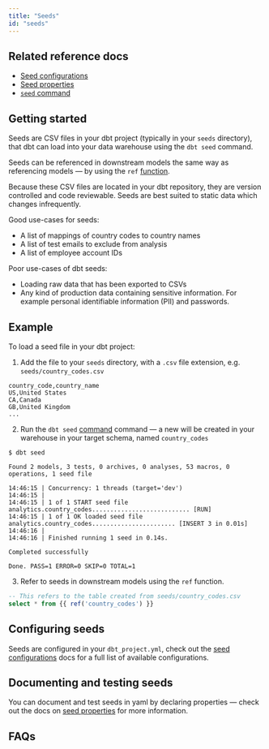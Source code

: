```yaml
---
title: "Seeds"
id: "seeds"
---
```

## Related reference docs
* [Seed configurations](seed-configs)
* [Seed properties](seed-properties)
* [`seed` command](seed)

## Getting started
Seeds are CSV files in your dbt project (typically in your `seeds` directory), that dbt can load into your data warehouse using the `dbt seed` command.

Seeds can be referenced in downstream models the same way as referencing models — by using the `ref` [function](dbt-jinja-functions/ref).

Because these CSV files are located in your dbt repository, they are version controlled and code reviewable. Seeds are best suited to static data which changes infrequently.

Good use-cases for seeds:
* A list of mappings of country codes to country names
* A list of test emails to exclude from analysis
* A list of employee account IDs

Poor use-cases of dbt seeds:
* Loading raw data that has been exported to CSVs
* Any kind of production data containing sensitive information. For example 
personal identifiable information (PII) and passwords.


## Example
To load a seed file in your dbt project:
1. Add the file to your `seeds` directory, with a `.csv` file extension, e.g. `seeds/country_codes.csv`

<File name='seeds/country_codes.csv'>

```text
country_code,country_name
US,United States
CA,Canada
GB,United Kingdom
...
```

</File>

2. Run the `dbt seed` [command](seed) command — a new <Term id="table" /> will be created in your warehouse in your target schema, named `country_codes`
```
$ dbt seed

Found 2 models, 3 tests, 0 archives, 0 analyses, 53 macros, 0 operations, 1 seed file

14:46:15 | Concurrency: 1 threads (target='dev')
14:46:15 |
14:46:15 | 1 of 1 START seed file analytics.country_codes........................... [RUN]
14:46:15 | 1 of 1 OK loaded seed file analytics.country_codes....................... [INSERT 3 in 0.01s]
14:46:16 |
14:46:16 | Finished running 1 seed in 0.14s.

Completed successfully

Done. PASS=1 ERROR=0 SKIP=0 TOTAL=1
```

3. Refer to seeds in downstream models using the `ref` function.

<File name='models/orders.sql'>

```sql
-- This refers to the table created from seeds/country_codes.csv
select * from {{ ref('country_codes') }}
```

</File>

## Configuring seeds
Seeds are configured in your `dbt_project.yml`, check out the [seed configurations](reference/seed-configs.md) docs for a full list of available configurations.


## Documenting and testing seeds
You can document and test seeds in yaml by declaring properties — check out the docs on [seed properties](seed-properties) for more information.

## FAQs
<FAQ src="load-raw-data-with-seed" />
<FAQ src="configurable-data-path" />
<FAQ src="full-refresh-seed" />
<FAQ src="testing-seeds" />
<FAQ src="seed-datatypes" />
<FAQ src="run-downstream-of-seed" />
<FAQ src="leading-zeros-in-seed" />
<FAQ src="build-one-seed" />
<FAQ src="seed-hooks" />
